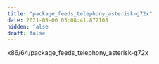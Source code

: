 ```yaml
---
title: "package_feeds_telephony_asterisk-g72x"
date: 2021-05-06 05:08:41.872108
hidden: false
draft: false
---
```


x86/64/package_feeds_telephony_asterisk-g72x

